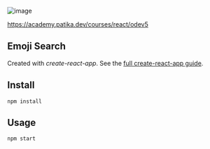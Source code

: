 ![image](https://user-images.githubusercontent.com/59191593/232283831-4e896177-df45-47d2-89af-2b1194b5f946.png)


https://academy.patika.dev/courses/react/odev5


Emoji Search
---

Created with *create-react-app*. See the [full create-react-app guide](https://github.com/facebookincubator/create-react-app/blob/master/packages/react-scripts/template/README.md).



Install
---

`npm install`



Usage
---

`npm start`
